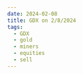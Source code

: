 ```yaml
---
date: 2024-02-08
title: GDX on 2/8/2024
tags: 
  - GDX
  - gold
  - miners
  - equities
  - sell
---
```

<div class="post">
<snapshot-grid 
    :reports="['2024/02/07/CTA/GDX', '2024/02/08/CTA/GDX', '2024/02/08/MTP/GDX']"
    chart="2024/02/08/Chart/GDX"
/>
<p>

</p>
<p>

</p>
</div>